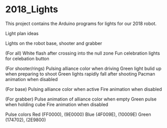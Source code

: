# 2018_Lights

This project contains the Arduino programs for lights for our 2018 robot.

Light plan ideas

Lights on the robot base, shooter and grabber

(For all)
White flash after crossing into the null zone
Fun celebration lights for celebation button

(For shooter/rings)
Pulsing alliance color when driving
Green light bulid up when preparing to shoot
Green lights rapidly fall after shooting
Pacman animation when disabled

(For base)
Pulsing alliance color when active
Fire animation when disabled

(For grabber)
Pulse animation of alliance color when empty
Green pulse when holding cube
Fire animation when disabled

Pulse colors
Red (FF0000), (9E0000)
Blue (4F009E), (10009E)
Green (174702), (2E9800)
